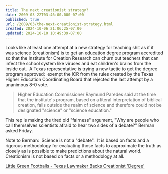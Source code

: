 ```yaml
---
title: The next creationist strategy?
date: 2009-03-22T03:46:00.000-07:00
published: true
url: /2009/03/the-next-creationist-strategy.html
created: 2024-10-06 21:06:25-07:00
updated: 2024-10-10 10:49:39-07:00
---
```


Looks like at least one attempt at a new strategy for teaching shit as if it was science (creationism) is to get an education degree program accredited so that the Institute for Creation Research can churn out teachers that can infect the school system like viruses and eat children's brains from the inside out.  A Texas representative is trying a new tactic to get the degree program approved:  exempt the ICR from the rules created by the Texas Higher Education Coordinating Board that rejected the last attempt by a unanimous 8-0 vote.  

> Higher Education Commissioner Raymund Paredes said at the time that the institute's program, based on a literal interpretation of biblical creation, falls outside the realm of science and therefore could not be designated "science" or "science education."  

This rep is making the tired old "fairness" argument, "Why are people who call themselves scientists afraid to hear two sides of a debate?" Berman asked Friday.   
  
Note to Berman:  Science is not a "debate".  It is based on facts and a rigorous methodology for evaluating those facts to approximate the truth as closely as is possible to make predictions about the natural world.  Creationism is not based on facts or a methodology at all.   
  
[Little Green Footballs - Texas Lawmaker Backs Creationist 'Degree'](http://littlegreenfootballs.com/article/33080_Texas_Lawmaker_Backs_Creationist_Degree#rss)  

  
  

<!-- ![](http://img.zemanta.com/pixy.gif?x-id=f8d911fc-5bf8-4acc-b78b-59f76cb4db39) -->